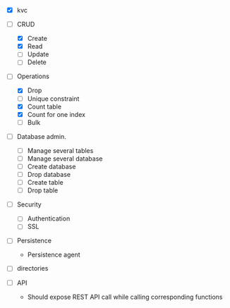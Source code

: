 - [x] kvc
- [ ] CRUD 
  - [x] Create
  - [x] Read
  - [ ] Update 
  - [ ] Delete 
- [ ] Operations
  - [x] Drop
  - [ ] Unique constraint 
  - [x] Count table
  - [x] Count for one index
  - [ ] Bulk
- [ ] Database admin.
  - [ ] Manage several tables 
  - [ ] Manage several database 
  - [ ] Create database 
  - [ ] Drop database 
  - [ ] Create table 
  - [ ] Drop table 
- [ ] Security
  - [ ] Authentication
  - [ ] SSL
- [ ] Persistence
  - Persistence agent

- [ ] directories
- [ ] API
  - Should expose REST API call while calling corresponding functions